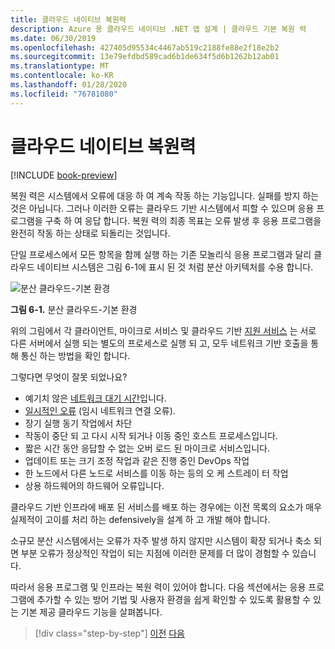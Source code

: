 ```yaml
---
title: 클라우드 네이티브 복원력
description: Azure 용 클라우드 네이티브 .NET 앱 설계 | 클라우드 기본 복원 력
ms.date: 06/30/2019
ms.openlocfilehash: 427405d95534c4467ab519c2188fe88e2f18e2b2
ms.sourcegitcommit: 13e79efdbd589cad6b1de634f5d6b1262b12ab01
ms.translationtype: MT
ms.contentlocale: ko-KR
ms.lasthandoff: 01/28/2020
ms.locfileid: "76781080"
---
```

# <a name="cloud-native-resiliency"></a>클라우드 네이티브 복원력

[!INCLUDE [book-preview](../../../includes/book-preview.md)]

복원 력은 시스템에서 오류에 대응 하 여 계속 작동 하는 기능입니다. 실패를 방지 하는 것은 아닙니다. 그러나 이러한 오류는 클라우드 기반 시스템에서 피할 수 있으며 응용 프로그램을 구축 하 여 응답 합니다. 복원 력의 최종 목표는 오류 발생 후 응용 프로그램을 완전히 작동 하는 상태로 되돌리는 것입니다.

단일 프로세스에서 모든 항목을 함께 실행 하는 기존 모놀리식 응용 프로그램과 달리 클라우드 네이티브 시스템은 그림 6-1에 표시 된 것 처럼 분산 아키텍처를 수용 합니다.

![분산 클라우드-기본 환경](./media/distributed-cloud-native-environment.png)

**그림 6-1.** 분산 클라우드-기본 환경

위의 그림에서 각 클라이언트, 마이크로 서비스 및 클라우드 기반 [지원 서비스](https://12factor.net/backing-services) 는 서로 다른 서버에서 실행 되는 별도의 프로세스로 실행 되 고, 모두 네트워크 기반 호출을 통해 통신 하는 방법을 확인 합니다.

그렇다면 무엇이 잘못 되었나요?

- 예기치 않은 [네트워크 대기 시간](https://www.techopedia.com/definition/8553/network-latency)입니다.
- [일시적인 오류](https://docs.microsoft.com/azure/architecture/best-practices/transient-faults) (임시 네트워크 연결 오류).
- 장기 실행 동기 작업에서 차단
- 작동이 중단 되 고 다시 시작 되거나 이동 중인 호스트 프로세스입니다.
- 짧은 시간 동안 응답할 수 없는 오버 로드 된 마이크로 서비스입니다.
- 업데이트 또는 크기 조정 작업과 같은 진행 중인 DevOps 작업
- 한 노드에서 다른 노드로 서비스를 이동 하는 등의 오 케 스트레이 터 작업
- 상용 하드웨어의 하드웨어 오류입니다.

클라우드 기반 인프라에 배포 된 서비스를 배포 하는 경우에는 이전 목록의 요소가 매우 실제적이 고이를 처리 하는 defensively을 설계 하 고 개발 해야 합니다.

소규모 분산 시스템에서는 오류가 자주 발생 하지 않지만 시스템이 확장 되거나 축소 되 면 부분 오류가 정상적인 작업이 되는 지점에 이러한 문제를 더 많이 경험할 수 있습니다.

따라서 응용 프로그램 및 인프라는 복원 력이 있어야 합니다. 다음 섹션에서는 응용 프로그램에 추가할 수 있는 방어 기법 및 사용자 환경을 쉽게 확인할 수 있도록 활용할 수 있는 기본 제공 클라우드 기능을 살펴봅니다.

>[!div class="step-by-step"]
>[이전](elastic-search-in-azure.md)
>[다음](application-resiliency-patterns.md)
